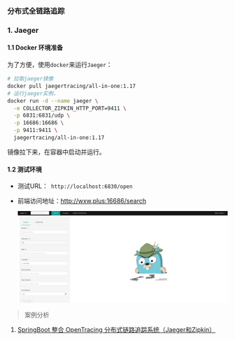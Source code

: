 ###  分布式全链路追踪



### 1. Jaeger 

#### 1.1 Docker 环境准备

为了方便，使用`docker`来运行`Jaeger`：

```bash
# 拉取jaeger镜像
docker pull jaegertracing/all-in-one:1.17
# 运行jaeger实例，
docker run -d --name jaeger \
  -e COLLECTOR_ZIPKIN_HTTP_PORT=9411 \
  -p 6831:6831/udp \
  -p 16686:16686 \
  -p 9411:9411 \
  jaegertracing/all-in-one:1.17
```

镜像拉下来，在容器中启动并运行。

#### 1.2 测试环境

- 测试URL：` http://localhost:6830/open` 

- 前端访问地址：http://wxw.plus:16686/search

  ![1615453406941](assets/1615453406941.png) 



> 案例分析

1. [SpringBoot 整合 OpenTracing 分布式链路追踪系统（Jaeger和Zipkin）](https://blog.csdn.net/dengnanhua/article/details/105330782) 

 